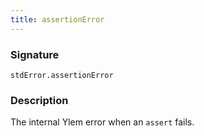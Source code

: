 ```yaml
---
title: assertionError
---
```


### Signature

```solidity
stdError.assertionError
```

### Description

The internal Ylem error when an `assert` fails.
